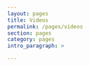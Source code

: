 ```yaml
---
layout: pages
title: Videos
permalink: /pages/videos
section: pages
category: pages
intro_paragraph: >

---
```

